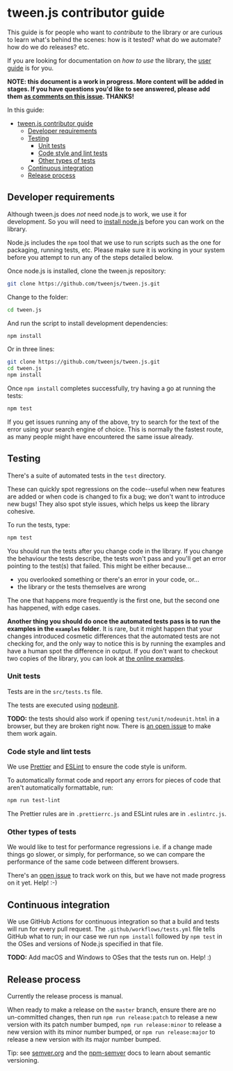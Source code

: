 # tween.js contributor guide

This guide is for people who want to _contribute_ to the library or are curious to learn what's behind the scenes: how is it tested? what do we automate? how do we do releases? etc.

If you are looking for documentation on _how to use_ the library, the [user guide](./user_guide.md) is for you.

**NOTE: this document is a work in progress. More content will be added in stages. If you have questions you'd like to see answered, please add them [as comments on this issue](https://github.com/tweenjs/tween.js/issues/323). THANKS!**

In this guide:

- [tween.js contributor guide](#tweenjs-contributor-guide)
  - [Developer requirements](#developer-requirements)
  - [Testing](#testing)
    - [Unit tests](#unit-tests)
    - [Code style and lint tests](#code-style-and-lint-tests)
    - [Other types of tests](#other-types-of-tests)
  - [Continuous integration](#continuous-integration)
  - [Release process](#release-process)

## Developer requirements

Although tween.js does _not_ need node.js to work, we use it for development. So you will need to [install node.js](https://nodejs.org/en/download/) before you can work on the library.

Node.js includes the `npm` tool that we use to run scripts such as the one for packaging, running tests, etc. Please make sure it is working in your system before you attempt to run any of the steps detailed below.

Once node.js is installed, clone the tween.js repository:

```bash
git clone https://github.com/tweenjs/tween.js.git
```

Change to the folder:

```bash
cd tween.js
```

And run the script to install development dependencies:

```bash
npm install
```

Or in three lines:

```bash
git clone https://github.com/tweenjs/tween.js.git
cd tween.js
npm install
```

Once `npm install` completes successfully, try having a go at running the tests:

```bash
npm test
```

If you get issues running any of the above, try to search for the text of the error using your search engine of choice. This is normally the fastest route, as many people might have encountered the same issue already.

## Testing

There's a suite of automated tests in the `test` directory.

These can quickly spot regressions on the code--useful when new features are added or when code is changed to fix a bug; we don't want to introduce new bugs! They also spot style issues, which helps us keep the library cohesive.

To run the tests, type:

```bash
npm test
```

You should run the tests after you change code in the library. If you change the behaviour the tests describe, the tests won't pass and you'll get an error pointing to the test(s) that failed. This might be either because...

- you overlooked something or there's an error in your code, or...
- the library or the tests themselves are wrong

The one that happens more frequently is the first one, but the second one has happened, with edge cases.

**Another thing you should do once the automated tests pass is to run the examples in the `examples` folder**. It is rare, but it might happen that your changes introduced cosmetic differences that the automated tests are not checking for, and the only way to notice this is by running the examples and have a human spot the difference in output. If you don't want to checkout two copies of the library, you can look at [the online examples](https://github.com/tweenjs/tween.js#examples).

### Unit tests

Tests are in the `src/tests.ts` file.

The tests are executed using [nodeunit](https://www.npmjs.com/package/nodeunit).

**TODO:** the tests should also work if opening `test/unit/nodeunit.html` in a browser, but they are broken right now. There is [an open issue](https://github.com/tweenjs/tween.js/issues/307) to make them work again.

### Code style and lint tests

We use [Prettier](https://prettier.io) and [ESLint](https://eslint.org) to ensure the code style is uniform.

To automatically format code and report any errors for pieces of code that aren't automatically formattable, run:

```bash
npm run test-lint
```

The Prettier rules are in `.prettierrc.js` and ESLint rules are in `.eslintrc.js`.

### Other types of tests

We would like to test for performance regressions i.e. if a change made things go slower, or simply, for performance, so we can compare the performance of the same code between different browsers.

There's an [open issue](https://github.com/tweenjs/discuss/issues/3) to track work on this, but we have not made progress on it yet. Help! :-)

## Continuous integration

We use GitHub Actions for continuous integration so that a build and tests will run for every pull request. The `.github/workflows/tests.yml` file tells GitHub what to run; in our case we run `npm install` followed by `npm test` in the OSes and versions of Node.js specified in that file.

**TODO:** Add macOS and Windows to OSes that the tests run on. Help! :)

## Release process

Currently the release process is manual.

When ready to make a release on the `master` branch, ensure there are no un-committed changes, then run `npm run release:patch` to release a new version with its patch number bumped, `npm run release:minor` to release a new version with its minor number bumped, or `npm run release:major` to release a new version with its major number bumped.

Tip: see [semver.org](https://semver.org) and the [npm-semver](https://docs.npmjs.com/misc/semver) docs to learn about semantic versioning.
